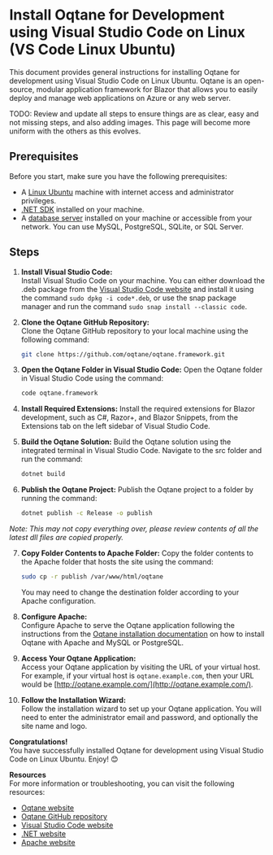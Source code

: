 # Install Oqtane for Development using Visual Studio Code on Linux (VS Code Linux Ubuntu)

This document provides general instructions for installing Oqtane for development using Visual Studio Code on Linux Ubuntu. Oqtane is an open-source, modular application framework for Blazor that allows you to easily deploy and manage web applications on Azure or any web server.

TODO:  Review and update all steps to ensure things are as clear, easy and not missing steps, and also adding images.  This page will become more uniform with the others as this evolves.

## Prerequisites
Before you start, make sure you have the following prerequisites:
- A [Linux Ubuntu](https://ubuntu.com/download/desktop) machine with internet access and administrator privileges.
- [.NET SDK](https://dotnet.microsoft.com/download/dotnet) installed on your machine.
- A [database server](installation/databases.md) installed on your machine or accessible from your network. You can use MySQL, PostgreSQL, SQLite, or SQL Server.

## Steps

1. **Install Visual Studio Code:**  
   Install Visual Studio Code on your machine. You can either download the .deb package from the [Visual Studio Code website](https://code.visualstudio.com) and install it using the command `sudo dpkg -i code*.deb`, or use the snap package manager and run the command `sudo snap install --classic code`.

2. **Clone the Oqtane GitHub Repository:**  
   Clone the Oqtane GitHub repository to your local machine using the following command:
   ```bash
   git clone https://github.com/oqtane/oqtane.framework.git
   ```

3. **Open the Oqtane Folder in Visual Studio Code:**
   Open the Oqtane folder in Visual Studio Code using the command:
   ```bash
   code oqtane.framework
   ```

4. **Install Required Extensions:**
   Install the required extensions for Blazor development, such as C#, Razor+, and Blazor Snippets, from the Extensions tab on the left sidebar of Visual Studio Code.

5. **Build the Oqtane Solution:**
   Build the Oqtane solution using the integrated terminal in Visual Studio Code. Navigate to the src folder and run the command:
   ```bash
   dotnet build
   ```

6. **Publish the Oqtane Project:**
   Publish the Oqtane project to a folder by running the command:
   ```bash
   dotnet publish -c Release -o publish
   ```
_Note: This may not copy everything over, please review contents of all the latest dll files are copied properly._

7. **Copy Folder Contents to Apache Folder:**
   Copy the folder contents to the Apache folder that hosts the site using the command:
   ```bash
   sudo cp -r publish /var/www/html/oqtane
   ```
   You may need to change the destination folder according to your Apache configuration.

8. **Configure Apache:**  
   Configure Apache to serve the Oqtane application following the instructions from the [Oqtane installation documentation](https://docs.oqtane.org/installation/index.md) on how to install Oqtane with Apache and MySQL or PostgreSQL.

9. **Access Your Oqtane Application:**  
   Access your Oqtane application by visiting the URL of your virtual host. For example, if your virtual host is `oqtane.example.com`, then your URL would be [http://oqtane.example.com/](http://oqtane.example.com/).

10. **Follow the Installation Wizard:**  
   Follow the installation wizard to set up your Oqtane application. You will need to enter the administrator email and password, and optionally the site name and logo.

**Congratulations!**  
You have successfully installed Oqtane for development using Visual Studio Code on Linux Ubuntu. Enjoy! 😊

**Resources**  
For more information or troubleshooting, you can visit the following resources:
- [Oqtane website](https://www.oqtane.org)
- [Oqtane GitHub repository](https://github.com/oqtane/oqtane.framework)
- [Visual Studio Code website](https://code.visualstudio.com)
- [.NET website](https://dotnet.microsoft.com)
- [Apache website](https://httpd.apache.org)
